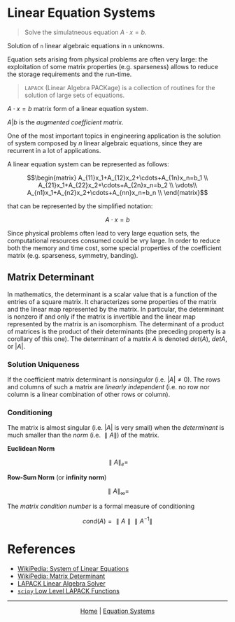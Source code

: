 # Linear Equation Systems

> Solve the simulatneous equation $A\cdot x=b$.

Solution of `n` linear algebraic equations in `n` unknowns.

Equation sets arising from physical problems are often very large: the exploitation of some matrix properties (e.g. sparseness) allows to reduce the storage requirements and the run-time.

> `LAPACK` (Linear Algebra PACKage) is a collection of routines for the solution of large sets of equations.

$A\cdot x=b$ matrix form of a linear equation system.

$A|b$ is the *augmented coefficient matrix*.

One of the most important topics in engineering application is the solution of system composed by *n* linear algebraic equations, since they are recurrent in a lot of applications. 

A linear equation system can be represented as follows:

$$\begin{matrix} 
A_{11}x_1+A_{12}x_2+\cdots+A_{1n}x_n=b_1 \\
A_{21}x_1+A_{22}x_2+\cdots+A_{2n}x_n=b_2 \\
\vdots\\ 
A_{n1}x_1+A_{n2}x_2+\cdots+A_{nn}x_n=b_n \\
\end{matrix}$$

that can be represented by the simplified notation:

$$A\cdot x=b$$

Since physical problems often lead to very large equation sets, the computational resources consumed could be vry large. In order to reduce both the memory and time cost, some special properties of the coefficient matrix (e.g. sparseness, symmetry, banding).

## Matrix Determinant

In mathematics, the determinant is a scalar value that is a function of the entries of a square matrix. It characterizes some properties of the matrix and the linear map represented by the matrix. In particular, the determinant is nonzero if and only if the matrix is invertible and the linear map represented by the matrix is an isomorphism. The determinant of a product of matrices is the product of their determinants (the preceding property is a corollary of this one). The determinant of a matrix $A$ is denoted $det(A)$, $det A$, or $|A|$.

### Solution Uniqueness

If the coefficient matrix determinant is *nonsingular* (i.e. $|A|\neq0$). The rows and columns of such a matrix are *linearly independent* (i.e. no row nor column is a linear combination of other rows or column).

### Conditioning

The matrix is almost singular (i.e. $|A|$ is very small) when the *determinant* is much smaller than the *norm* (i.e. $\parallel A \parallel$) of the matrix.

**Euclidean Norm**

$$\parallel A \parallel_e = $$

**Row-Sum Norm** (or **infinity norm**)

$$\parallel A \parallel_\infty = $$

The *matrix condition number* is a formal measure of conditioning

$$cond(A)=\parallel A \parallel \parallel A^{-1} \parallel$$

# References

- <a href="https://en.wikipedia.org/wiki/System_of_linear_equations">WikiPedia: System of Linear Equations</a>
- <a href="https://en.wikipedia.org/wiki/Determinant">WikiPedia: Matrix Determinant</a>
- <a href="https://netlib.org/lapack/">LAPACK Linear Algebra Solver</a>
- <a href="https://docs.scipy.org/doc/scipy/reference/linalg.lapack.html">`scipy` Low Level LAPACK Functions</a>

---
<p align="center"><a href="../../readme.md">Home</a> | <a href="../equation_systems.md">Equation Systems</a></p>